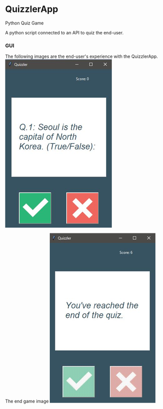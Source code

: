 # QuizzlerApp
Python Quiz Game

A python script connected to an API to quiz the end-user. 

### GUI
The following images are the end-user's experience with the QuizzlerApp.
![](GUI/image_quiz_1.JPG)


The end game image
![](GUI/image_quiz_2.JPG)


